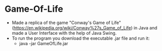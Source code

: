 # Game-Of-Life
- Made a replica of the game "Conway's Game of Life" (https://en.wikipedia.org/wiki/Conway%27s_Game_of_Life) in Java and made a User Interface with the help of Java Swing.
- To run the program you download the executable .jar file and run it:
  - java -jar GameOfLife.jar
